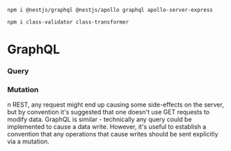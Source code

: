 ```shell
npm i @nestjs/graphql @nestjs/apollo graphql apollo-server-express

npm i class-validator class-transformer
```

# GraphQL

### Query

### Mutation

n REST, any request might end up causing some side-effects on the server, but by convention it's suggested that one doesn't use GET requests to modify data. GraphQL is similar - technically any query could be implemented to cause a data write. However, it's useful to establish a convention that any operations that cause writes should be sent explicitly via a mutation.
